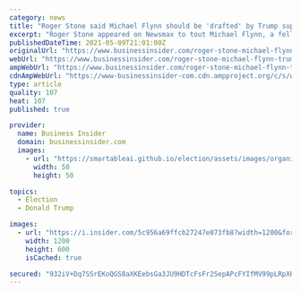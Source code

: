 ```yaml
---
category: news
title: "Roger Stone said Michael Flynn should be 'drafted' by Trump supporters for 2024 run if Trump decides not to"
excerpt: "Roger Stone appeared on Newsmax to tout Michael Flynn, a fellow longtime Trump ally and conspiracy theorist who was pardoned by the former president."
publishedDateTime: 2021-05-09T21:01:00Z
originalUrl: "https://www.businessinsider.com/roger-stone-michael-flynn-trump-2024-election-supporters-2021-5"
webUrl: "https://www.businessinsider.com/roger-stone-michael-flynn-trump-2024-election-supporters-2021-5"
ampWebUrl: "https://www.businessinsider.com/roger-stone-michael-flynn-trump-2024-election-supporters-2021-5?amp"
cdnAmpWebUrl: "https://www-businessinsider-com.cdn.ampproject.org/c/s/www.businessinsider.com/roger-stone-michael-flynn-trump-2024-election-supporters-2021-5?amp"
type: article
quality: 107
heat: 107
published: true

provider:
  name: Business Insider
  domain: businessinsider.com
  images:
    - url: "https://smartableai.github.io/election/assets/images/organizations/businessinsider.com-50x50.jpg"
      width: 50
      height: 50

topics:
  - Election
  - Donald Trump

images:
  - url: "https://i.insider.com/5c956a69ffcb27247e073fb8?width=1200&format=jpeg"
    width: 1200
    height: 600
    isCached: true

secured: "932iV+Dq7SSrEKoQGS8aXKEebsGa3JU9HDTcFsFr2SepAPcFYIfMV99pLRpXKY5FK+U1tD800EbbHM+8CVJAzckgoxxkh6rNpuudN/9iAO6WeEbcmt+8FxCZZfC6+jrmD+vwCuLtbDuLxa7vf5v1Jx1WU67w7Jo58qATXDnoIfEph+DFBFdBrB1wjaZ760Pf3rR1OvdyPqeo/lRwJdqme1Z96ANHaQrjtaPMd9lNrTR70WmDl1jloxUq79GRa69U/gwLPBrzVhDeJ2kCh1lZDiTpsImOVarXV7z0joFFs91Dme8YmgKez9E9VWQaf8SV+vcN5jNX/ExdZ/MfXcUZ4ZIvEYXbAiFgkdfsviAHTP0=;ApH2RXxpg0wwNNmxXiFjsg=="
---
```


